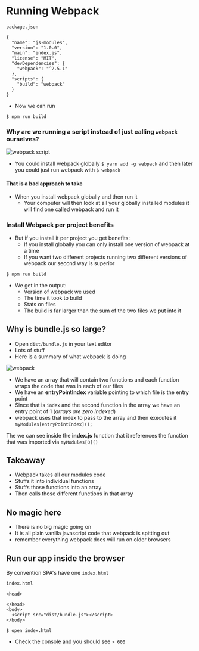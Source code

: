 # Running Webpack
`package.json`

```
{
  "name": "js-modules",
  "version": "1.0.0",
  "main": "index.js",
  "license": "MIT",
  "devDependencies": {
    "webpack": "^2.5.1"
  },
  "scripts": {
    "build": "webpack"
  }
}
```

* Now we can run

`$ npm run build`

### Why are we running a script instead of just calling `webpack` ourselves?

![webpack script](https://i.imgur.com/HtSNaNZ.png)

* You could install webpack globally `$ yarn add -g webpack` and then later you could just run webpack with `$ webpack`

#### That is a bad approach to take
* When you install webpack globally and then run it
  - Your computer will then look at all your globally installed modules it will find one called webpack and run it

### Install Webpack per project benefits
* But if you install it per project you get benefits:
    - If you install globally you can only install one version of webpack at a time
    - If you want two different projects running two different versions of webpack our second way is superior

`$ npm run build`

* We get in the output:
    - Version of webpack we used
    - The time it took to build
    - Stats on files
    - The build is far larger than the sum of the two files we put into it

## Why is bundle.js so large?
* Open `dist/bundle.js` in your text editor
* Lots of stuff
* Here is a summary of what webpack is doing

![webpack](https://i.imgur.com/oCeSesg.png)

* We have an array that will contain two functions and each function wraps the code that was in each of our files
* We have an **entryPointIndex** variable pointing to which file is the entry point
* Since that is `index` and the second function in the array we have an entry point of 1 (_arrays are zero indexed_)
* webpack uses that index to pass to the array and then executes it
`myModules[entryPointIndex]();`

The we can see inside the **index.js** function that it references the function that was imported via `myModules[0]()`

## Takeaway
* Webpack takes all our modules code
* Stuffs it into individual functions
* Stuffs those functions into an array
* Then calls those different functions in that array

## No magic here
* There is no big magic going on
* It is all plain vanilla javascript code that webpack is spitting out
* remember everything webpack does will run on older browsers

## Run our app inside the browser
By convention SPA's have one `index.html`

`index.html`

```
<head>

</head>
<body>
  <script src="dist/bundle.js"></script>
</body>
```

`$ open index.html`

* Check the console and you should see `> 600`

